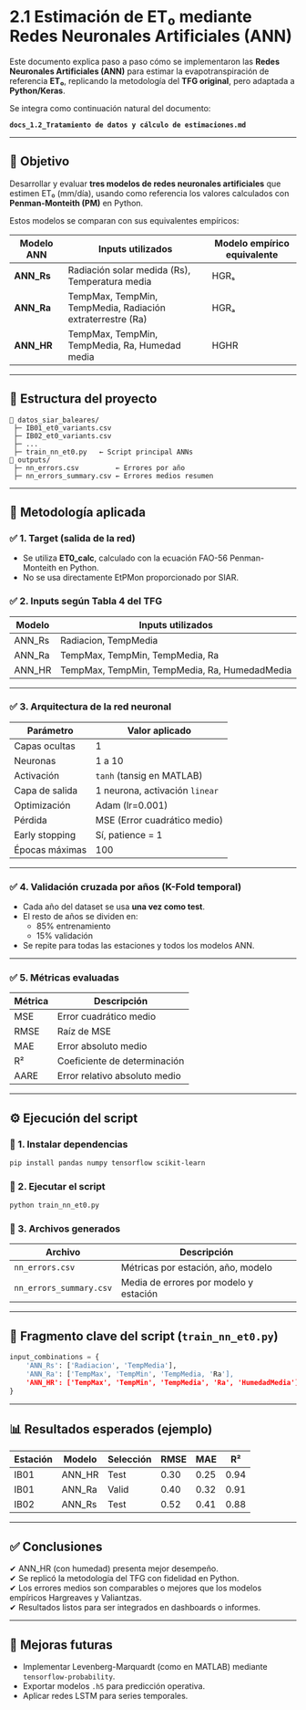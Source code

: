 # 2.1 Estimación de ET₀ mediante Redes Neuronales Artificiales (ANN)

Este documento explica paso a paso cómo se implementaron las **Redes Neuronales Artificiales (ANN)** para estimar la evapotranspiración de referencia **ET₀**, replicando la metodología del **TFG original**, pero adaptada a **Python/Keras**.

Se integra como continuación natural del documento:

**`docs_1.2_Tratamiento de datos y cálculo de estimaciones.md`**

---

## 🎯 Objetivo

Desarrollar y evaluar **tres modelos de redes neuronales artificiales** que estimen ET₀ (mm/día), usando como referencia los valores calculados con **Penman-Monteith (PM)** en Python.

Estos modelos se comparan con sus equivalentes empíricos:

| Modelo ANN | Inputs utilizados                                  | Modelo empírico equivalente |
|------------|----------------------------------------------------|-----------------------------|
| **ANN_Rs** | Radiación solar medida (Rs), Temperatura media    | HGRₛ                        |
| **ANN_Ra** | TempMax, TempMin, TempMedia, Radiación extraterrestre (Ra) | HGRₐ          |
| **ANN_HR** | TempMax, TempMin, TempMedia, Ra, Humedad media    | HGHR                        |

---

## 📁 Estructura del proyecto

```
📂 datos_siar_baleares/
 ├─ IB01_et0_variants.csv
 ├─ IB02_et0_variants.csv
 ├─ ...
 ├─ train_nn_et0.py   ← Script principal ANNs
📂 outputs/
 ├─ nn_errors.csv         ← Errores por año
 ├─ nn_errors_summary.csv ← Errores medios resumen
```

---

## 🧠 Metodología aplicada

### ✅ 1. Target (salida de la red)

- Se utiliza **ET0_calc**, calculado con la ecuación FAO-56 Penman-Monteith en Python.
- No se usa directamente EtPMon proporcionado por SIAR.

### ✅ 2. Inputs según Tabla 4 del TFG

| Modelo | Inputs utilizados |
|--------|--------------------|
| ANN_Rs | Radiacion, TempMedia |
| ANN_Ra | TempMax, TempMin, TempMedia, Ra |
| ANN_HR | TempMax, TempMin, TempMedia, Ra, HumedadMedia |

---

### ✅ 3. Arquitectura de la red neuronal

| Parámetro        | Valor aplicado                  |
|------------------|----------------------------------|
| Capas ocultas    | 1                                |
| Neuronas         | 1 a 10                          |
| Activación       | `tanh` (tansig en MATLAB)       |
| Capa de salida   | 1 neurona, activación `linear`  |
| Optimización     | Adam (lr=0.001)                |
| Pérdida          | MSE (Error cuadrático medio)    |
| Early stopping   | Sí, patience = 1                |
| Épocas máximas   | 100                             |

---

### ✅ 4. Validación cruzada por años (K-Fold temporal)

- Cada año del dataset se usa **una vez como test**.
- El resto de años se dividen en:
  - 85% entrenamiento
  - 15% validación
- Se repite para todas las estaciones y todos los modelos ANN.

---

### ✅ 5. Métricas evaluadas

| Métrica | Descripción |
|---------|-------------|
| MSE     | Error cuadrático medio |
| RMSE    | Raíz de MSE |
| MAE     | Error absoluto medio |
| R²      | Coeficiente de determinación |
| AARE    | Error relativo absoluto medio |

---

## ⚙️ Ejecución del script

### 📌 1. Instalar dependencias

```bash
pip install pandas numpy tensorflow scikit-learn
```

### 📌 2. Ejecutar el script

```bash
python train_nn_et0.py
```

### 📌 3. Archivos generados

| Archivo           | Descripción                           |
|------------------|----------------------------------------|
| `nn_errors.csv`   | Métricas por estación, año, modelo     |
| `nn_errors_summary.csv` | Media de errores por modelo y estación |

---

## 🧾 Fragmento clave del script (`train_nn_et0.py`)

```python
input_combinations = {
    'ANN_Rs': ['Radiacion', 'TempMedia'],
    'ANN_Ra': ['TempMax', 'TempMin', 'TempMedia, 'Ra'],
    'ANN_HR': ['TempMax', 'TempMin', 'TempMedia', 'Ra', 'HumedadMedia']
}
```

---

## 📊 Resultados esperados (ejemplo)

| Estación | Modelo  | Selección | RMSE | MAE  | R²   |
|----------|---------|-----------|------|------|------|
| IB01     | ANN_HR  | Test      | 0.30 | 0.25 | 0.94 |
| IB01     | ANN_Ra  | Valid     | 0.40 | 0.32 | 0.91 |
| IB02     | ANN_Rs  | Test      | 0.52 | 0.41 | 0.88 |

---

## ✅ Conclusiones

✔ ANN_HR (con humedad) presenta mejor desempeño.  
✔ Se replicó la metodología del TFG con fidelidad en Python.  
✔ Los errores medios son comparables o mejores que los modelos empíricos Hargreaves y Valiantzas.  
✔ Resultados listos para ser integrados en dashboards o informes.

---

## 🚀 Mejoras futuras

- Implementar Levenberg-Marquardt (como en MATLAB) mediante `tensorflow-probability`.
- Exportar modelos `.h5` para predicción operativa.
- Aplicar redes LSTM para series temporales.

